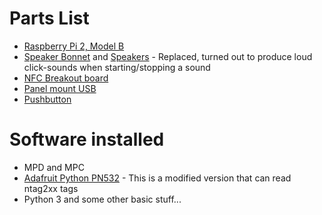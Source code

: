 # Parts List
* [Raspberry Pi 2, Model B](https://www.raspberrypi.org/products/raspberry-pi-2-model-b/)
* [Speaker Bonnet](https://www.adafruit.com/product/3346) and [Speakers](https://www.adafruit.com/product/1669) - Replaced, turned out to produce loud click-sounds when starting/stopping a sound
* [NFC Breakout board](https://www.adafruit.com/product/364)
* [Panel mount USB](https://www.adafruit.com/product/3258)
* [Pushbutton](https://www.adafruit.com/product/481)

# Software installed
* MPD and MPC
* [Adafruit Python PN532](https://github.com/laricchia/Adafruit_Python_PN532/) - This is a modified version that can read ntag2xx tags
* Python 3 and some other basic stuff...